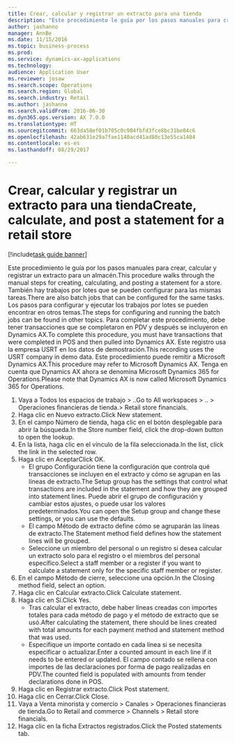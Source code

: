 ```yaml
--- 
title: Crear, calcular y registrar un extracto para una tienda
description: "Este procedimiento le guía por los pasos manuales para crear, calcular y registrar un extracto para un almacén."
author: jashanno
manager: AnnBe
ms.date: 11/15/2016
ms.topic: business-process
ms.prod: 
ms.service: dynamics-ax-applications
ms.technology: 
audience: Application User
ms.reviewer: josaw
ms.search.scope: Operations
ms.search.region: Global
ms.search.industry: Retail
ms.author: jashanno
ms.search.validFrom: 2016-06-30
ms.dyn365.ops.version: AX 7.0.0
ms.translationtype: HT
ms.sourcegitcommit: 663da58ef01b705c0c984fbfd3fce8bc31be04c6
ms.openlocfilehash: 42ab631e29a7fae1140acd41ad80c13e55ca1404
ms.contentlocale: es-es
ms.lasthandoff: 08/29/2017

---
```

# <a name="create-calculate-and-post-a-statement-for-a-retail-store"></a><span data-ttu-id="e1777-103">Crear, calcular y registrar un extracto para una tienda</span><span class="sxs-lookup"><span data-stu-id="e1777-103">Create, calculate, and post a statement for a retail store</span></span>

[!include[task guide banner](../includes/task-guide-banner.md)]

<span data-ttu-id="e1777-104">Este procedimiento le guía por los pasos manuales para crear, calcular y registrar un extracto para un almacén.</span><span class="sxs-lookup"><span data-stu-id="e1777-104">This procedure walks through the manual steps for creating, calculating, and posting a statement for a store.</span></span> <span data-ttu-id="e1777-105">También hay trabajos por lotes que se pueden configurar para las mismas tareas.</span><span class="sxs-lookup"><span data-stu-id="e1777-105">There are also batch jobs that can be configured for the same tasks.</span></span> <span data-ttu-id="e1777-106">Los pasos para configurar y ejecutar los trabajos por lotes se pueden encontrar en otros temas.</span><span class="sxs-lookup"><span data-stu-id="e1777-106">The steps for configuring and running the batch jobs can be found in other topics.</span></span> <span data-ttu-id="e1777-107">Para completar este procedimiento, debe tener transacciones que se completaron en PDV y después se incluyeron en Dynamics AX.</span><span class="sxs-lookup"><span data-stu-id="e1777-107">To complete this procedure, you must have transactions that were completed in POS and then pulled into Dynamics AX.</span></span> <span data-ttu-id="e1777-108">Este registro usa la empresa USRT en los datos de demostración.</span><span class="sxs-lookup"><span data-stu-id="e1777-108">This recording uses the USRT company in demo data.</span></span> <span data-ttu-id="e1777-109">Este procedimiento puede remitir a Microsoft Dynamics AX.</span><span class="sxs-lookup"><span data-stu-id="e1777-109">This procedure may refer to Microsoft Dynamics AX.</span></span> <span data-ttu-id="e1777-110">Tenga en cuenta que Dynamics AX ahora se denomina Microsoft Dynamics 365 for Operations.</span><span class="sxs-lookup"><span data-stu-id="e1777-110">Please note that Dynamics AX is now called Microsoft Dynamics 365 for Operations.</span></span>

1. <span data-ttu-id="e1777-111">Vaya a Todos los espacios de trabajo > ..</span><span class="sxs-lookup"><span data-stu-id="e1777-111">Go to All workspaces > ..</span></span> <span data-ttu-id="e1777-112">> Operaciones financieras de tienda.</span><span class="sxs-lookup"><span data-stu-id="e1777-112">> Retail store financials.</span></span>
2. <span data-ttu-id="e1777-113">Haga clic en Nuevo extracto.</span><span class="sxs-lookup"><span data-stu-id="e1777-113">Click New statement.</span></span>
3. <span data-ttu-id="e1777-114">En el campo Número de tienda, haga clic en el botón desplegable para abrir la búsqueda.</span><span class="sxs-lookup"><span data-stu-id="e1777-114">In the Store number field, click the drop-down button to open the lookup.</span></span>
4. <span data-ttu-id="e1777-115">En la lista, haga clic en el vínculo de la fila seleccionada.</span><span class="sxs-lookup"><span data-stu-id="e1777-115">In the list, click the link in the selected row.</span></span>
5. <span data-ttu-id="e1777-116">Haga clic en Aceptar</span><span class="sxs-lookup"><span data-stu-id="e1777-116">Click OK.</span></span>
    * <span data-ttu-id="e1777-117">El grupo Configuración tiene la configuración que controla qué transacciones se incluyen en el extracto y cómo se agrupan en las líneas de extracto.</span><span class="sxs-lookup"><span data-stu-id="e1777-117">The Setup group has the settings that control what transactions are included in the statement and how they are grouped into statement lines.</span></span> <span data-ttu-id="e1777-118">Puede abrir el grupo de configuración y cambiar estos ajustes, o puede usar los valores predeterminados.</span><span class="sxs-lookup"><span data-stu-id="e1777-118">You can open the Setup group and change these settings, or you can use the defaults.</span></span>  
    * <span data-ttu-id="e1777-119">El campo Método de extracto define cómo se agruparán las líneas de extracto.</span><span class="sxs-lookup"><span data-stu-id="e1777-119">The Statement method field defines how the statement lines will be grouped.</span></span>  
    * <span data-ttu-id="e1777-120">Seleccione un miembro del personal o un registro si desea calcular un extracto solo para el registro o el miembros del personal específico.</span><span class="sxs-lookup"><span data-stu-id="e1777-120">Select a staff member or a register if you want to calculate a statement only for the specific staff member or register.</span></span>  
6. <span data-ttu-id="e1777-121">En el campo Método de cierre, seleccione una opción.</span><span class="sxs-lookup"><span data-stu-id="e1777-121">In the Closing method field, select an option.</span></span>
7. <span data-ttu-id="e1777-122">Haga clic en Calcular extracto.</span><span class="sxs-lookup"><span data-stu-id="e1777-122">Click Calculate statement.</span></span>
8. <span data-ttu-id="e1777-123">Haga clic en Sí.</span><span class="sxs-lookup"><span data-stu-id="e1777-123">Click Yes.</span></span>
    * <span data-ttu-id="e1777-124">Tras calcular el extracto, debe haber líneas creadas con importes totales para cada método de pago y el método de extracto que se usó.</span><span class="sxs-lookup"><span data-stu-id="e1777-124">After calculating the statement, there should be lines created with total amounts for each payment method and statement method that was used.</span></span>  
    * <span data-ttu-id="e1777-125">Especifique un importe contado en cada línea si se necesita especificar o actualizar.</span><span class="sxs-lookup"><span data-stu-id="e1777-125">Enter a counted amount in each line if it needs to be entered or updated.</span></span> <span data-ttu-id="e1777-126">El campo contado se rellena con importes de las declaraciones por forma de pago realizadas en PDV.</span><span class="sxs-lookup"><span data-stu-id="e1777-126">The counted field is populated with amounts from tender declarations done in POS.</span></span>  
9. <span data-ttu-id="e1777-127">Haga clic en Registrar extracto.</span><span class="sxs-lookup"><span data-stu-id="e1777-127">Click Post statement.</span></span>
10. <span data-ttu-id="e1777-128">Haga clic en Cerrar.</span><span class="sxs-lookup"><span data-stu-id="e1777-128">Click Close.</span></span>
11. <span data-ttu-id="e1777-129">Vaya a Venta minorista y comercio > Canales > Operaciones financieras de tienda.</span><span class="sxs-lookup"><span data-stu-id="e1777-129">Go to Retail and commerce > Channels > Retail store financials.</span></span>
12. <span data-ttu-id="e1777-130">Haga clic en la ficha Extractos registrados.</span><span class="sxs-lookup"><span data-stu-id="e1777-130">Click the Posted statements tab.</span></span>


